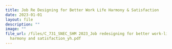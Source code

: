 ```yaml
---
title: Job Re Designing for Better Work Life Harmony & Satisfaction
date: 2023-01-01
layout: file
description: ""
image: ""
file_url: /files/C_731_SNEC_SHM 2023_Job redesigning for better work-life
  harmony and satisfaction_yh.pdf
---
```

